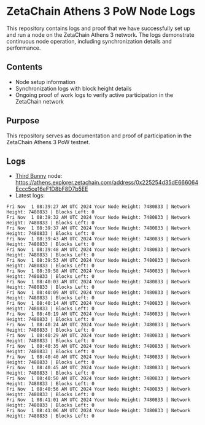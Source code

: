 # ZetaChain Athens 3 PoW Node Logs
This repository contains logs and proof that we have successfully set up and run a node on the ZetaChain Athens 3 network. The logs demonstrate continuous node operation, including synchronization details and performance.

## Contents
- Node setup information
- Synchronization logs with block height details
- Ongoing proof of work logs to verify active participation in the ZetaChain network

## Purpose
This repository serves as documentation and proof of participation in the ZetaChain Athens 3 PoW testnet.

## Logs

- [Third Bunny](https://thirdbunny.xyz/) node: https://athens.explorer.zetachain.com/address/0x225254d35dE666064Eccc5ce16eF1D8bF8D7b5EE
- Latest logs:
```
Fri Nov  1 08:39:27 AM UTC 2024 Your Node Height: 7480833 | Network Height: 7480833 | Blocks Left: 0
Fri Nov  1 08:39:32 AM UTC 2024 Your Node Height: 7480833 | Network Height: 7480833 | Blocks Left: 0
Fri Nov  1 08:39:37 AM UTC 2024 Your Node Height: 7480833 | Network Height: 7480833 | Blocks Left: 0
Fri Nov  1 08:39:43 AM UTC 2024 Your Node Height: 7480833 | Network Height: 7480833 | Blocks Left: 0
Fri Nov  1 08:39:48 AM UTC 2024 Your Node Height: 7480833 | Network Height: 7480833 | Blocks Left: 0
Fri Nov  1 08:39:53 AM UTC 2024 Your Node Height: 7480833 | Network Height: 7480833 | Blocks Left: 0
Fri Nov  1 08:39:58 AM UTC 2024 Your Node Height: 7480833 | Network Height: 7480833 | Blocks Left: 0
Fri Nov  1 08:40:03 AM UTC 2024 Your Node Height: 7480833 | Network Height: 7480833 | Blocks Left: 0
Fri Nov  1 08:40:09 AM UTC 2024 Your Node Height: 7480833 | Network Height: 7480833 | Blocks Left: 0
Fri Nov  1 08:40:14 AM UTC 2024 Your Node Height: 7480833 | Network Height: 7480833 | Blocks Left: 0
Fri Nov  1 08:40:19 AM UTC 2024 Your Node Height: 7480833 | Network Height: 7480833 | Blocks Left: 0
Fri Nov  1 08:40:24 AM UTC 2024 Your Node Height: 7480833 | Network Height: 7480833 | Blocks Left: 0
Fri Nov  1 08:40:29 AM UTC 2024 Your Node Height: 7480833 | Network Height: 7480833 | Blocks Left: 0
Fri Nov  1 08:40:35 AM UTC 2024 Your Node Height: 7480833 | Network Height: 7480833 | Blocks Left: 0
Fri Nov  1 08:40:40 AM UTC 2024 Your Node Height: 7480833 | Network Height: 7480833 | Blocks Left: 0
Fri Nov  1 08:40:45 AM UTC 2024 Your Node Height: 7480833 | Network Height: 7480833 | Blocks Left: 0
Fri Nov  1 08:40:50 AM UTC 2024 Your Node Height: 7480833 | Network Height: 7480833 | Blocks Left: 0
Fri Nov  1 08:40:56 AM UTC 2024 Your Node Height: 7480833 | Network Height: 7480833 | Blocks Left: 0
Fri Nov  1 08:41:01 AM UTC 2024 Your Node Height: 7480833 | Network Height: 7480833 | Blocks Left: 0
Fri Nov  1 08:41:06 AM UTC 2024 Your Node Height: 7480833 | Network Height: 7480833 | Blocks Left: 0
```
